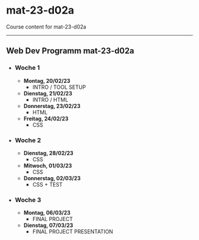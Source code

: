 # mat-23-d02a

Course content for mat-23-d02a

---

## Web Dev Programm mat-23-d02a

- ### Woche 1

  - **Montag, 20/02/23**
    - INTRO / TOOL SETUP
  - **Dienstag, 21/02/23**
    - INTRO / HTML
  - **Donnerstag, 23/02/23**
    - HTML
  - **Freitag, 24/02/23**
    - CSS

- ### Woche 2

  - **Dienstag, 28/02/23**
    - CSS
  - **Mitwoch, 01/03/23**
    - CSS
  - **Donnerstag, 02/03/23**
    - CSS + TEST

- ### Woche 3

  - **Montag, 06/03/23**
    - FINAL PROJECT
  - **Dienstag, 07/03/23**
    - FINAL PROJECT PRESENTATION

